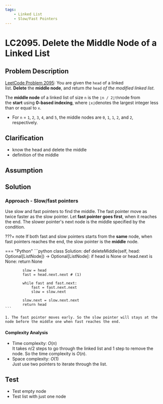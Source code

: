 ```yaml
---
tags:
    - Linked List
    - Slow/Fast Pointers
---
```


# LC2095. Delete the Middle Node of a Linked List
## Problem Description
[LeetCode Problem 2095](https://leetcode.com/problems/delete-the-middle-node-of-a-linked-list/): You are given the `head` of a linked list. **Delete** the **middle node**, and return _the_ `head` _of the modified linked list_.

The **middle node** of a linked list of size `n` is the `⌊n / 2⌋th`node from the **start** using **0-based indexing**, where `⌊x⌋`denotes the largest integer less than or equal to `x`.

- For `n` = `1`, `2`, `3`, `4`, and `5`, the middle nodes are `0`, `1`, `1`, `2`, and `2`, respectively.

## Clarification
- know the head and delete the middle
- definition of the middle

## Assumption

## Solution
### Approach - Slow/fast pointers
Use slow and fast pointers to find the middle. The fast pointer move as twice faster as the slow pointer. Let **fast pointer goes first**, when it reaches the end. The slower pointer's next node is the middle specified by the condition.

???+ note
    If both fast and slow pointers starts from the **same** node, when fast pointers reaches the end, the slow pointer is the **middle** node. 

=== "Python"
    ```python
    class Solution:
        def deleteMiddle(self, head: Optional[ListNode]) -> Optional[ListNode]:
            if head is None or head.next is None:
                return None

            slow = head
            fast = head.next.next # (1)

            while fast and fast.next:
                fast = fast.next.next
                slow = slow.next

            slow.next = slow.next.next
            return head
    ```

    1. The fast pointer moves early. So the slow pointer will stays at the node before the middle one when fast reaches the end.

#### Complexity Analysis
* Time complexity: $O(n)$  
	It takes $n/2$ steps to go through the linked list and 1 step to remove the node. So the time complexity is $O(n)$.  
* Space complexity: $O(1)$  
	Just use two pointers to iterate through the list.

## Test
- Test empty node
- Test list with just one node